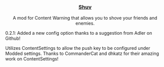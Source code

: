 ### <center>[Shuv](https://thunderstore.io/c/content-warning/p/www_Day_Dream/Shuv)</center>
<center>A mod for Content Warning that allows you to shove your friends and enemies.</center>

0.2.1: Added a new config option thanks to a suggestion from Adler on Github! 

Utilizes ContentSettings to allow the push key to be configured under Modded settings.
Thanks to CommanderCat and dhkatz for their amazing work on ContentSettings!